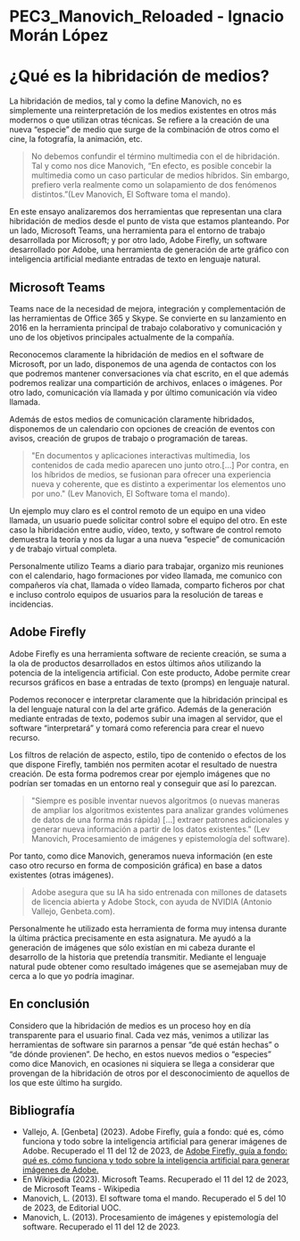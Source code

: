 # PEC3_Manovich_Reloaded - Ignacio Morán López
# ¿Qué es la hibridación de medios?

La hibridación de medios, tal y como la define Manovich, no es simplemente una reinterpretación de los medios existentes en otros más modernos o que utilizan otras técnicas. Se refiere a la creación de una nueva “especie” de medio que surge de la combinación de otros como el cine, la fotografía, la animación, etc.

>No debemos confundir el término multimedia con el de hibridación. Tal y como nos dice Manovich, “En efecto, es posible concebir la multimedia como un caso particular de medios híbridos. Sin embargo, prefiero verla realmente como un solapamiento de dos fenómenos distintos.”(Lev Manovich, El Software toma el mando).

En este ensayo analizaremos dos herramientas que representan una clara hibridación de medios desde el punto de vista que estamos planteando. Por un lado, Microsoft Teams, una herramienta para el entorno de trabajo desarrollada por Microsoft; y por otro lado, Adobe Firefly, un software desarrollado por Adobe, una herramienta de generación de arte gráfico con inteligencia artificial mediante entradas de texto en lenguaje natural.

## Microsoft Teams

Teams nace de la necesidad de mejora, integración y complementación de las herramientas de Office 365 y Skype. Se convierte en su lanzamiento en 2016 en la herramienta principal de trabajo colaborativo y comunicación y uno de los objetivos principales actualmente de la compañía.

Reconocemos claramente la hibridación de medios en el software de Microsoft, por un lado, disponemos de una agenda de contactos con los que podremos mantener conversaciones vía chat escrito, en el que además podremos realizar una compartición de archivos, enlaces o imágenes. Por otro lado, comunicación vía llamada y por último comunicación vía video llamada.

Además de estos medios de comunicación claramente hibridados, disponemos de un calendario con opciones de creación de eventos con avisos, creación de grupos de trabajo o programación de tareas.

>"En documentos y aplicaciones interactivas multimedia, los contenidos de cada medio aparecen uno junto otro.[…] Por contra, en los híbridos de medios, se fusionan para ofrecer una experiencia nueva y coherente, que es distinto a experimentar los elementos uno por uno." (Lev Manovich, El Software toma el mando).

Un ejemplo muy claro es el control remoto de un equipo en una video llamada, un usuario puede solicitar control sobre el equipo del otro. En este caso la hibridación entre audio, vídeo, texto, y software de control remoto demuestra la teoría y nos da lugar a una nueva “especie” de comunicación y de trabajo virtual completa.

Personalmente utilizo Teams a diario para trabajar, organizo mis reuniones con el calendario, hago formaciones por video llamada, me comunico con compañeros vía chat, llamada o vídeo llamada, comparto ficheros por chat e incluso controlo equipos de usuarios para la resolución de tareas e incidencias.

## Adobe Firefly

Adobe Firefly es una herramienta software de reciente creación, se suma a la ola de productos desarrollados en estos últimos años utilizando la potencia de la inteligencia artificial. Con este producto, Adobe permite crear recursos gráficos en base a entradas de texto (promps) en lenguaje natural.

Podemos reconocer e interpretar claramente que la hibridación principal es la del lenguaje natural con la del arte gráfico. Además de la generación mediante entradas de texto, podemos subir una imagen al servidor, que el software “interpretará” y tomará como referencia para crear el nuevo recurso.

Los filtros de relación de aspecto, estilo, tipo de contenido o efectos de los que dispone Firefly, también nos permiten acotar el resultado de nuestra creación. De esta forma podremos crear por ejemplo imágenes que no podrían ser tomadas en un entorno real y conseguir que así lo parezcan.

>"Siempre es posible inventar nuevos algoritmos (o nuevas maneras de ampliar los algoritmos existentes para analizar grandes volúmenes de datos de una forma más rápida) […] extraer patrones adicionales y generar nueva información a partir de los datos existentes." (Lev Manovich, Procesamiento de imágenes y epistemología del software).

Por tanto, como dice Manovich, generamos nueva información (en este caso otro recurso en forma de composición gráfica) en base a datos existentes (otras imágenes).

>Adobe asegura que su IA ha sido entrenada con millones de datasets de licencia abierta y Adobe Stock, con ayuda de NVIDIA (Antonio Vallejo, Genbeta.com).

Personalmente he utilizado esta herramienta de forma muy intensa durante la última práctica precisamente en esta asignatura. Me ayudó a la generación de imágenes que sólo existían en mi cabeza durante el desarrollo de la historia que pretendía transmitir. Mediante el lenguaje natural pude obtener como resultado imágenes que se asemejaban muy de cerca a lo que yo podría imaginar.

## En conclusión

Considero que la hibridación de medios es un proceso hoy en día transparente para el usuario final. Cada vez más, venimos a utilizar las herramientas de software sin pararnos a pensar “de qué están hechas” o “de dónde provienen”. De hecho, en estos nuevos medios o “especies” como dice Manovich, en ocasiones ni siquiera se llega a considerar que provengan de la hibridación de otros por el desconocimiento de aquellos de los que este último ha surgido.

## Bibliografía

- Vallejo, A. [Genbeta] (2023). Adobe Firefly, guía a fondo: qué es, cómo funciona y todo sobre la inteligencia artificial para generar imágenes de Adobe. Recuperado el 11 del 12 de 2023, de [Adobe Firefly, guía a fondo: qué es, cómo funciona y todo sobre la inteligencia artificial para generar imágenes de Adobe.](https://www.genbeta.com/a-fondo/adobe-firefly-guia-a-fondo-que-como-funciona-todo-inteligencia-artificial-para-generar-imagenes-adobe "Ir al artículo en Genbeta")
- En Wikipedia (2023). Microsoft Teams. Recuperado el 11 del 12 de 2023, de Microsoft Teams - Wikipedia 
- Manovich, L. (2013). El software toma el mando. Recuperado el 5 del 10 de 2023, de Editorial UOC.
- Manovich, L. (2013). Procesamiento de imágenes y epistemología del software. Recuperado el 11 del 12 de 2023.

